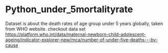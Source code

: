 # Python_under_5mortalityrate


Dataset is about the death rates of age group under 5 years globally, taken from WHO website.
checkout data set 
 https://platform.who.int/data/maternal-newborn-child-adolescent-ageing/indicator-explorer-new/mca/number-of-under-five-deaths---by-cause
